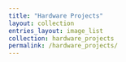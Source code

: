 ```yaml
---
title: "Hardware Projects"
layout: collection
entries_layout: image_list
collection: hardware_projects
permalink: /hardware_projects/
---
```

